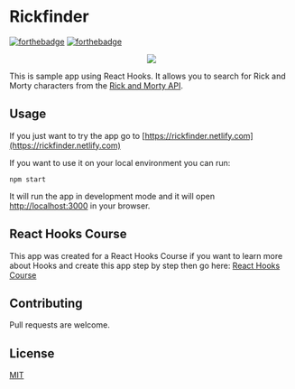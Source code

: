 # Rickfinder

[![forthebadge](https://forthebadge.com/images/badges/fuck-it-ship-it.svg)](https://forthebadge.com)
[![forthebadge](https://forthebadge.com/images/badges/made-with-javascript.svg)](https://forthebadge.com)

<p align="center">
    <img src="https://i.imgur.com/QA0tq4h.gifv">
</p>

This is sample app using React Hooks. It allows you to search for Rick and Morty characters from the [Rick and Morty API](https://rickandmortyapi.com/).

## Usage

If you just want to try the app go to [https://rickfinder.netlify.com](https://rickfinder.netlify.com)

If you want to use it on your local environment you can run:

`npm start`

It will run the app in development mode and it will open [http://localhost:3000](http://localhost:3000) in your browser.

## React Hooks Course

This app was created for a React Hooks Course if you want to learn more about Hooks and create this app step by step then go here: [React Hooks Course](https://courses.carlosmafla.com/courses/react-hooks)

## Contributing

Pull requests are welcome.

## License

[MIT](https://choosealicense.com/licenses/mit/)
